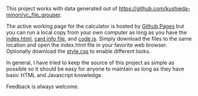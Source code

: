 This project works with data generated out of https://github.com/kushieda-minori/vc_file_grouper.

The active working page for the calculator is hosted by [Github Pages](https://kushieda-minori.github.io/vc-arcana-calc/)
but you can run a local copy from your own computer as long as you have the [index.html](index.html),
 [card info file](cardInfo.js), and [code.js](code.js). Simply download the files to the same location and open the
index.html file in your favorite web browser. Optionally download the [style.css](style.css) to enable different looks.

In general, I have tried to keep the source of this project as simple as possible so it should be
easy for anyone to maintain as long as they have basic HTML and Javascript knowledge.

Feedback is always welcome.
